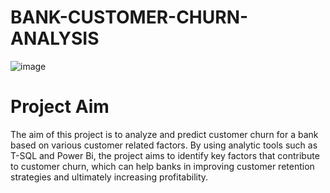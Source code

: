 # BANK-CUSTOMER-CHURN-ANALYSIS

![image](https://github.com/user-attachments/assets/46c9d728-e540-4d6e-af35-d73d67fc0c00)

# Project Aim
The aim of this project is to analyze and predict customer churn for a bank based on various customer related factors. By using analytic tools such as T-SQL and Power Bi, the project aims to identify key factors that contribute to customer churn, which can help banks in improving customer retention strategies and ultimately increasing profitability.

